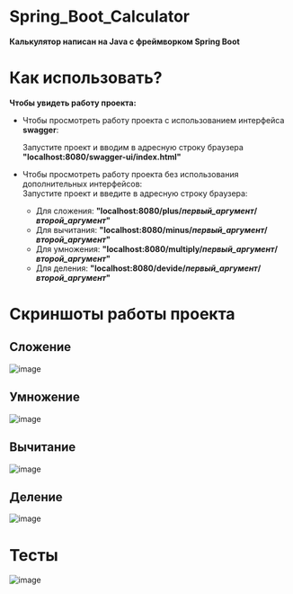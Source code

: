 # Spring_Boot_Calculator
**Калькулятор написан на Java с фреймворком Spring Boot**

# Как использовать?
**Чтобы увидеть работу проекта:**
- Чтобы просмотреть работу проекта с использованием интерфейса **swagger**:

  Запустите проект и вводим в адресную строку браузера **"localhost:8080/swagger-ui/index.html"**
- Чтобы просмотреть работу проекта без использования дополнительных интерфейсов:  
  Запустите проект и введите в адресную строку браузера:
  - Для сложения: **"localhost:8080/plus/***первый_аргумент***/***второй_аргумент***"**
  - Для вычитания: **"localhost:8080/minus/***первый_аргумент***/***второй_аргумент***"**
  - Для умножения: **"localhost:8080/multiply/***первый_аргумент***/***второй_аргумент***"**
  - Для деления: **"localhost:8080/devide/***первый_аргумент***/***второй_аргумент***"**

# Скриншоты работы проекта
## Сложение
  ![image](https://github.com/Rshfr/Spring_Boot_Calculator/assets/107305118/b5a60881-c813-46b6-8bd9-0ce574321bf0)

## Умножение
  ![image](https://github.com/Rshfr/Spring_Boot_Calculator/assets/107305118/6780aa10-aa1f-4602-9a80-6ae621c324c1)

## Вычитание
  ![image](https://github.com/Rshfr/Spring_Boot_Calculator/assets/107305118/89ce6e6f-8762-412a-bd4b-4619d0608395)

## Деление
  ![image](https://github.com/Rshfr/Spring_Boot_Calculator/assets/107305118/4c72d19e-92c0-4147-b785-ebfe4f28c858)

# Тесты
  ![image](https://github.com/Rshfr/Spring_Boot_Calculator/assets/107305118/badf4f9c-06d1-468f-b361-5cdaea9fc7d8)


